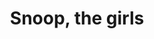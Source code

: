 ---
title: 'Snoop, the girls'
post_date: '9th December 201'
image: '/assets/img/previews/snoop.png'
codepen: 'https://codepen.io/rmdias/pen/rpNpwB'
user_name: 'Rodolfo Dis'
github_user: 'rmdias'
---